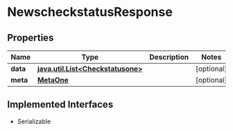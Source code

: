 

# NewscheckstatusResponse


## Properties

Name | Type | Description | Notes
------------ | ------------- | ------------- | -------------
**data** | [**java.util.List&lt;Checkstatusone&gt;**](Checkstatusone.md) |  |  [optional]
**meta** | [**MetaOne**](MetaOne.md) |  |  [optional]


## Implemented Interfaces

* Serializable


